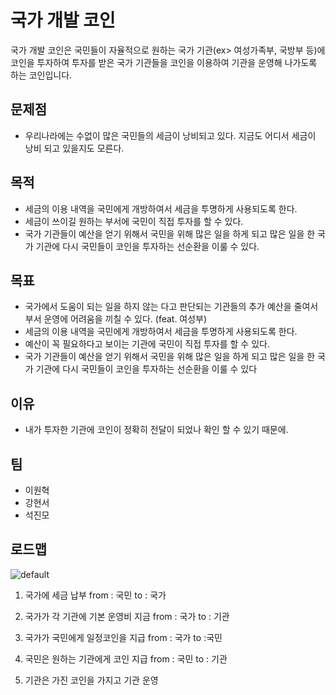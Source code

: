 # 국가 개발 코인
국가 개발 코인은 국민들이 자율적으로 원하는 국가 기관(ex> 여성가족부, 국방부 등)에 코인을 투자하여 투자를 받은 국가 기관들을 코인을 이용하여 기관을 운영해 나가도록 하는 코인입니다.

## 문제점
* 우리나라에는 수없이 많은 국민들의 세금이 낭비되고 있다. 지금도 어디서 세금이 낭비 되고 있을지도 모른다.

## 목적
* 세금의 이용 내역을 국민에게 개방하여서 세금을 투명하게 사용되도록 한다.
* 세금이 쓰이길 원하는 부서에 국민이 직접 투자를 할 수 있다.
* 국가 기관들이 예산을 얻기 위해서 국민을 위해 많은 일을 하게 되고 많은 일을 한 국가 기관에 다시 국민들이 코인을 투자하는 선순환을 이룰 수 있다.

## 목표
* 국가에서 도움이 되는 일을 하지 않는 다고 판단되는 기관들의 추가 예산을 줄여서 부서 운영에 어려움을 끼칠 수 있다. (feat. 여성부)
* 세금의 이용 내역을 국민에게 개방하여서 세금을 투명하게 사용되도록 한다.
* 예산이 꼭 필요하다고 보이는 기관에 국민이 직접 투자를 할 수 있다.
* 국가 기관들이 예산을 얻기 위해서 국민을 위해 많은 일을 하게 되고 많은 일을 한 국가 기관에 다시 국민들이 코인을 투자하는 선순환을 이룰 수 있다

## 이유
* 내가 투자한 기관에 코인이 정확히 전달이 되었나 확인 할 수 있기 때문에.

## 팀
* 이원혁
* 강현서
* 석진모

## 로드맵
![default](https://user-images.githubusercontent.com/26127395/44015901-b3ac3ba0-9f0d-11e8-9dbf-b7c5ab439803.png)

1. 국가에 세금 납부 
   from : 국민
   to : 국가 

2. 국가가 각 기관에 기본 운영비 지금 
   from : 국가 
   to : 기관 

3. 국가가 국민에게 일정코인을 지급 
   from : 국가 
   to :국민 

4. 국민은 원하는 기관에게 코인 지급 
   from : 국민 
   to : 기관 

5. 기관은 가진 코인을 가지고 기관 운영 
